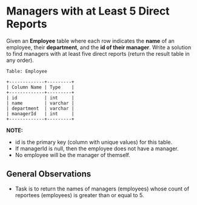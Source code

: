 # Managers with at Least 5 Direct Reports

Given an **Employee** table where each row indicates the **name** of an employee, their **department**, and the **id of their manager**. Write a solution to find managers with at least five direct reports (return the result table in any order).

```
Table: Employee

+-------------+---------+
| Column Name | Type    |
+-------------+---------+
| id          | int     |
| name        | varchar |
| department  | varchar |
| managerId   | int     |
+-------------+---------+
```

**NOTE:** 
- id is the primary key (column with unique values) for this table.
- If managerId is null, then the employee does not have a manager.
- No employee will be the manager of themself.

## General Observations

- Task is to return the names of managers (employees) whose count of reportees (employees) is greater than or equal to 5. 


 




